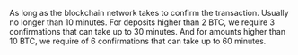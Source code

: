 As long as the blockchain network takes to confirm the transaction. Usually no longer than 10 minutes.  For deposits higher than 2 BTC, we require 3 confirmations that can take up to 30 minutes. And for amounts higher than 10 BTC, we require of 6 confirmations that can take up to 60 minutes.
